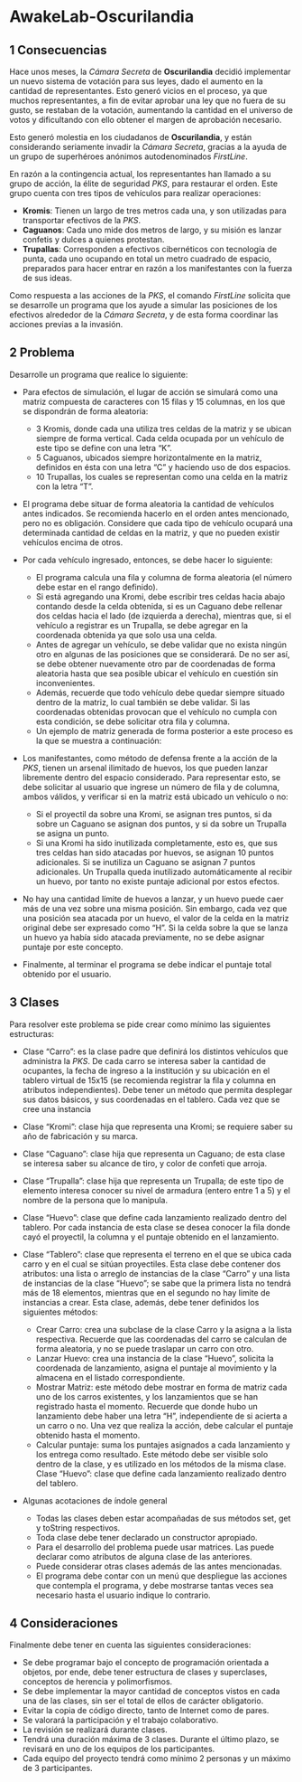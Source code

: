 # AwakeLab-Oscurilandia

## 1 Consecuencias
Hace unos meses, la *Cámara Secreta* de **Oscurilandia** decidió implementar un nuevo sistema de votación para sus leyes, dado el aumento en la cantidad de representantes. Esto generó vicios en el proceso, ya que muchos representantes, a fin de evitar aprobar una ley que no fuera de su gusto, se restaban de la votación, aumentando la cantidad en el universo de votos y dificultando con ello obtener el margen de aprobación necesario.

Esto generó molestia en los ciudadanos de **Oscurilandia**, y están considerando seriamente invadir la *Cámara Secreta*, gracias a la ayuda de un grupo de superhéroes anónimos autodenominados *FirstLine*.

En razón a la contingencia actual, los representantes han llamado a su grupo de acción, la élite de seguridad *PKS*, para restaurar el orden. Este grupo cuenta con tres tipos de vehículos para realizar operaciones:
* **Kromis**: Tienen un largo de tres metros cada una, y son utilizadas para transportar efectivos de la *PKS*.
* **Caguanos**: Cada uno mide dos metros de largo, y su misión es lanzar confetis y dulces a quienes protestan.
* **Trupallas**: Corresponden a efectivos cibernéticos con tecnología de punta, cada uno ocupando en total un metro cuadrado de espacio, preparados para hacer entrar en razón a los manifestantes con la fuerza de sus ideas.

Como respuesta a las acciones de la *PKS*, el comando *FirstLine* solicita que se desarrolle un programa que los ayude a simular las posiciones de los efectivos alrededor de la *Cámara Secreta*, y de esta forma coordinar las acciones previas a la invasión.

## 2 Problema
Desarrolle un programa que realice lo siguiente:
* Para efectos de simulación, el lugar de acción se simulará como una matriz compuesta de caracteres con 15 filas y 15 columnas, en los que se dispondrán de forma aleatoria:
    * 3 Kromis, donde cada una utiliza tres celdas de la matriz y se ubican siempre de forma vertical. Cada celda ocupada por un vehículo de este tipo se define con una letra “K”.
    * 5 Caguanos, ubicados siempre horizontalmente en la matriz, definidos en ésta con una letra “C” y haciendo uso de dos espacios.
    * 10 Trupallas, los cuales se representan como una celda en la matriz con la letra “T”.

* El programa debe situar de forma aleatoria la cantidad de vehículos antes indicados. Se recomienda hacerlo en el orden antes mencionado, pero no es obligación. Considere que cada tipo de vehículo ocupará una determinada cantidad de celdas en la matriz, y que no pueden existir vehículos encima de otros.

* Por cada vehículo ingresado, entonces, se debe hacer lo siguiente:
    * El programa calcula una fila y columna de forma aleatoria (el número debe estar en el rango definido).
    * Si está agregando una Kromi, debe escribir tres celdas hacia abajo contando desde la celda obtenida, si es un Caguano debe rellenar dos celdas hacia el lado (de izquierda a derecha), mientras que, si el vehículo a registrar es un Trupalla, se debe agregar en la coordenada obtenida ya que solo usa una celda.
    * Antes de agregar un vehículo, se debe validar que no exista ningún otro en algunas de las posiciones que se considerará. De no ser así, se debe obtener nuevamente otro par de coordenadas de forma aleatoria hasta que sea posible ubicar el vehículo en cuestión sin inconvenientes.
    * Además, recuerde que todo vehículo debe quedar siempre situado dentro de la matriz, lo cual también se debe validar. Si las coordenadas obtenidas provocan que el vehículo no cumpla con esta condición, se debe solicitar otra fila y columna.
    * Un ejemplo de matriz generada de forma posterior a este proceso es la que se muestra a continuación:

* Los manifestantes, como método de defensa frente a la acción de la *PKS*, tienen un arsenal ilimitado de huevos, los que pueden lanzar libremente dentro del espacio considerado. Para representar esto, se debe solicitar al usuario que ingrese un número de fila y de columna, ambos válidos, y verificar si en la matriz está ubicado un vehículo o no:
    * Si el proyectil da sobre una Kromi, se asignan tres puntos, si da sobre un Caguano se asignan dos puntos, y si da sobre un Trupalla se asigna un punto.
    * Si una Kromi ha sido inutilizada completamente, esto es, que sus tres celdas han sido atacadas por huevos, se asignan 10 puntos adicionales. Si se inutiliza un Caguano se asignan 7 puntos adicionales. Un Trupalla queda inutilizado automáticamente al recibir un huevo, por tanto no existe puntaje adicional por estos efectos.

* No hay una cantidad límite de huevos a lanzar, y un huevo puede caer más de una vez sobre una misma posición. Sin embargo, cada vez que una posición sea atacada por un huevo, el valor de la celda en la matriz original debe ser expresado como “H”. Si la celda sobre la que se lanza un huevo ya había sido atacada previamente, no se debe asignar puntaje por este concepto.

* Finalmente, al terminar el programa se debe indicar el puntaje total obtenido por el usuario.

## 3 Clases
Para resolver este problema se pide crear como mínimo las siguientes estructuras:

* Clase “Carro”: es la clase padre que definirá los distintos vehículos que administra la *PKS*. De cada carro se interesa saber la cantidad de ocupantes, la fecha de ingreso a la institución y su ubicación en el tablero virtual de 15x15 (se recomienda registrar la fila y columna en atributos independientes). Debe tener un método que permita desplegar sus datos básicos, y sus coordenadas en el tablero. Cada vez que se cree una instancia

* Clase “Kromi”: clase hija que representa una Kromi; se requiere saber su año de fabricación y su marca.

* Clase “Caguano”: clase hija que representa un Caguano; de esta clase se interesa saber su alcance de tiro, y color de confeti que arroja.

* Clase “Trupalla”: clase hija que representa un Trupalla; de este tipo de elemento interesa conocer su nivel de armadura (entero entre 1 a 5) y el nombre de la persona que lo manipula.

* Clase “Huevo”: clase que define cada lanzamiento realizado dentro del tablero. Por cada instancia de esta clase se desea conocer la fila donde cayó el proyectil, la columna y el puntaje obtenido en el lanzamiento.

* Clase “Tablero”: clase que representa el terreno en el que se ubica cada carro y en el cual se sitúan proyectiles. Esta clase debe contener dos atributos: una lista o arreglo de instancias de la clase “Carro” y una lista de instancias de la clase “Huevo”; se sabe que la primera lista no tendrá más de 18 elementos, mientras que en el segundo no hay limite de instancias a crear. Esta clase, además, debe tener definidos los siguientes métodos:
    * Crear Carro: crea una subclase de la clase Carro y la asigna a la lista respectiva. Recuerde que las coordenadas del carro se calculan de forma aleatoria, y no se puede traslapar un carro con otro.
    * Lanzar Huevo: crea una instancia de la clase “Huevo”, solicita la coordenada de lanzamiento, asigna el puntaje al movimiento y la almacena en el listado correspondiente.
    * Mostrar Matriz: este método debe mostrar en forma de matriz cada uno de los carros existentes, y los lanzamientos que se han registrado hasta el momento. Recuerde que donde hubo un lanzamiento debe haber una letra “H”, independiente de si acierta a un carro o no. Una vez que realiza la acción, debe calcular el puntaje obtenido hasta el momento.
    * Calcular puntaje: suma los puntajes asignados a cada lanzamiento y los entrega como resultado. Este método debe ser visible solo dentro de la clase, y es utilizado en los métodos de la misma clase. Clase “Huevo”: clase que define cada lanzamiento realizado dentro del tablero.

* Algunas acotaciones de índole general
    * Todas las clases deben estar acompañadas de sus métodos set, get y toString respectivos.
    * Toda clase debe tener declarado un constructor apropiado.
    * Para el desarrollo del problema puede usar matrices. Las puede declarar como atributos de alguna clase de las anteriores.
    * Puede considerar otras clases además de las antes mencionadas.
    * El programa debe contar con un menú que despliegue las acciones que contempla el programa, y debe mostrarse tantas veces sea necesario hasta el usuario indique lo contrario.

## 4 Consideraciones
Finalmente debe tener en cuenta las siguientes consideraciones:
* Se debe programar bajo el concepto de programación orientada a objetos, por ende, debe tener estructura de clases y superclases, conceptos de herencia y polimorfismos.
* Se debe implementar la mayor cantidad de conceptos vistos en cada una de las clases, sin ser el total de ellos de carácter obligatorio.
* Evitar la copia de código directo, tanto de Internet como de pares.
* Se valorará la participación y el trabajo colaborativo.
* La revisión se realizará durante clases.
* Tendrá una duración máxima de 3 clases. Durante el último plazo, se revisará en uno de los equipos de los participantes.
* Cada equipo del proyecto tendrá como mínimo 2 personas y un máximo de 3 participantes.

